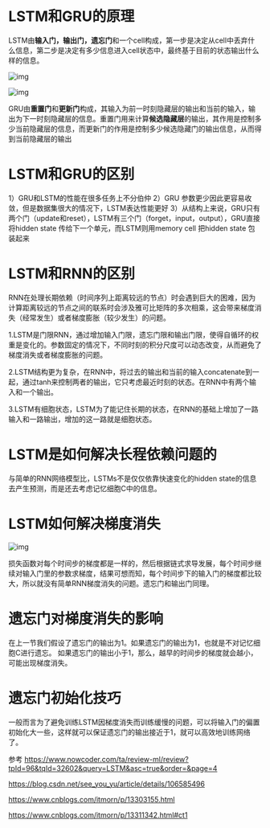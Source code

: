 # LSTM和GRU的原理

LSTM由**输入门，输出门，遗忘门**和一个cell构成，第一步是决定从cell中丢弃什么信息，第二步是决定有多少信息进入cell状态中，最终基于目前的状态输出什么样的信息。

![img](https://uploadfiles.nowcoder.com/images/20190318/311436_1552883932369_C100C0499F22CFB35E51EEE95A8DA9BD)

![img](https://imgconvert.csdnimg.cn/aHR0cHM6Ly9qdWx5ZWR1LWltZy5vc3MtY24tYmVpamluZy5hbGl5dW5jcy5jb20vcXVlc2Jhc2U2NDE1NTY5ODE1MTk4MzgyMDI3NC5qcGc?x-oss-process=image/format,png)

GRU由**重置门**和**更新门**构成，其输入为前一时刻隐藏层的输出和当前的输入，输出为下一时刻隐藏层的信息。重置门用来计算**候选隐藏层**的输出，其作用是控制多少当前隐藏层的信息，而更新门的作用是控制多少候选隐藏门的输出信息，从而得到当前隐藏层的输出





# LSTM和GRU的区别

1）GRU和LSTM的性能在很多任务上不分伯仲
2）GRU 参数更少因此更容易收敛，但是数据集很大的情况下，LSTM表达性能更好
3）从结构上来说，GRU只有两个门（update和reset），LSTM有三个门（forget，input，output），GRU直接将hidden state 传给下一个单元，而LSTM则用memory cell 把hidden state 包装起来





# LSTM和RNN的区别

RNN在处理长期依赖（时间序列上距离较远的节点）时会遇到巨大的困难，因为计算距离较远的节点之间的联系时会涉及雅可比矩阵的多次相乘，这会带来梯度消失（经常发生）或者梯度膨胀（较少发生）的问题。

1.LSTM是门限RNN，通过增加输入门限，遗忘门限和输出门限，使得自循环的权重是变化的。参数固定的情况下，不同时刻的积分尺度可以动态改变，从而避免了梯度消失或者梯度膨胀的问题。

2.LSTM结构更为复杂，在RNN中，将过去的输出和当前的输入concatenate到一起，通过tanh来控制两者的输出，它只考虑最近时刻的状态。在RNN中有两个输入和一个输出。

3.LSTM有细胞状态，LSTM为了能记住长期的状态，在RNN的基础上增加了一路输入和一路输出，增加的这一路就是细胞状态。



# LSTM是如何解决长程依赖问题的

与简单的RNN网络模型比，LSTMs不是仅仅依靠快速变化的hidden state的信息去产生预测，而是还去考虑记忆细胞C中的信息。



# LSTM如何解决梯度消失

![img](https://img2020.cnblogs.com/blog/1244340/202007/1244340-20200716001949682-1128828675.png)

损失函数对每个时间步的梯度都是一样的，然后根据链式求导发展，每个时间步继续对输入门里的参数求梯度，结果可想而知，每个时间步下的输入门的梯度都比较大，所以就没有简单RNN梯度消失的问题。遗忘门和输出门同理。





# 遗忘门对梯度消失的影响

在上一节我们假设了遗忘门的输出为1。如果遗忘门的输出为1，也就是不对记忆细胞C进行遗忘。
如果遗忘门的输出小于1，那么，越早的时间步的梯度就会越小，可能出现梯度消失。



# 遗忘门初始化技巧

一般而言为了避免训练LSTM因梯度消失而训练缓慢的问题，可以将输入门的偏置初始化大一些，这样就可以保证遗忘门的输出接近于1，就可以高效地训练网络了。





参考 https://www.nowcoder.com/ta/review-ml/review?tpId=96&tqId=32602&query=LSTM&asc=true&order=&page=4

https://blog.csdn.net/see_you_yu/article/details/106585496

https://www.cnblogs.com/itmorn/p/13303155.html

https://www.cnblogs.com/itmorn/p/13311342.html#ct1

